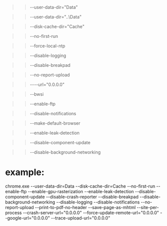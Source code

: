 

>>--user-data-dir="Data" 

>>--user-data-dir="..\Data" 

>>--disk-cache-dir="Cache"

>>--no-first-run

>>--force-local-ntp

>>--disable-logging

>>--disable-breakpad

>>--no-report-upload

>>--*-*-url="0.0.0.0"

>>--bwsi

>>--enable-ftp

>>--disable-notifications

>>--make-default-browser

>>--enable-leak-detection

>>--disable-component-update

>>--disable-background-networking


# example:
chrome.exe --user-data-dir=Data --disk-cache-dir=Cache --no-first-run --enable-ftp --enable-gpu-rasterization --enable-leak-detection --disable-component-update --disable-crash-reporter --disable-breakpad --disable-background-networking --disable-logging --disable-notifications --no-report-upload --print-to-pdf-no-header --save-page-as-mhtml --site-per-process --crash-server-url="0.0.0.0" --force-update-remote-url="0.0.0.0" --google-url="0.0.0.0" --trace-upload-url="0.0.0.0"
